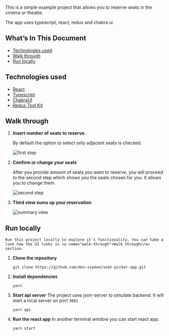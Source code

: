 This is a simple example project that allows you to reserve seats in the cinema or theatre.

The app uses typescript, react, redux and chakra ui.

## What’s In This Document

- [Technologies used](#technologies-used)
- [Walk through](#walk-through)
- [Run locally](#run-locally)

## <a name="technologies-used">Technologies used</a>

- [React](https://reactjs.org/)
- [Typescript](https://www.typescriptlang.org/)
- [ChakraUI](https://chakra-ui.com/)
- [Redux Tool Kit](https://redux-toolkit.js.org/)

## <a name="walk-through">Walk through</a>

1. **Insert number of seats to reserve.**

   By default the option to select only adjacent seats is checked.

   ![first step](https://res.cloudinary.com/dq104qc4m/image/upload/v1623259066/seat-picker/first-step_ntezpi.jpg)

2. **Confirm or change your seats**

   After you provide amount of seats you want to reserve, you will proceed to the second step which shows you the seats chosen for you. It allows you to change them.

   ![second step](https://res.cloudinary.com/dq104qc4m/image/upload/v1623259329/seat-picker/step2_fa3n4j.jpg)

3. **Third view sums up your reservation**

   ![summary view](https://res.cloudinary.com/dq104qc4m/image/upload/v1623259525/seat-picker/summary_lfr1on.jpg)

## <a name="run-locally">Run locally</a>

    Run this project locally to explore it's functionality. You can take a look how the UI looks in <a name="walk-through">Walk through</a> section.

1. **Clone the repository**

   ```
   git clone https://github.com/dev-szymon/seat-picker-app.git
   ```

2. **Install dependencies**

   ```
   yarn
   ```

3. **Start api server**
   The project uses json-server to simulate backend. It will start a local server on port `3001`

   ```
   yarn api
   ```

4. **Run the react app**
   In another terminal window you can start react app.

   ```
   yarn start
   ```
